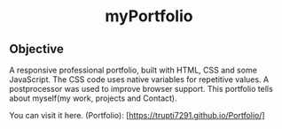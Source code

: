 <h1 align="center"> myPortfolio </h1>

## Objective
A responsive professional portfolio, built with HTML, CSS and some JavaScript. The CSS code uses native variables for repetitive values. A postprocessor was used to improve browser support. This portfolio tells about myself(my work, projects and Contact).

You can visit it here.
(Portfolio): [https://trupti7291.github.io/Portfolio/]
